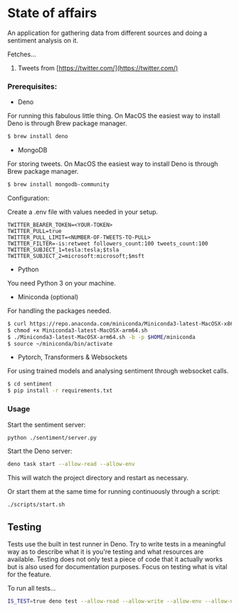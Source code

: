 # State of affairs

An application for gathering data from different sources and doing a sentiment
analysis on it.

Fetches...

1. Tweets from [https://twitter.com/](https://twitter.com/)

### Prerequisites:

- Deno

For running this fabulous little thing. On MacOS the easiest way to install Deno
is through Brew package manager.

```bash
$ brew install deno
```

- MongoDB

For storing tweets. On MacOS the easiest way to install Deno is through Brew
package manager.

```bash
$ brew install mongodb-community
```

Configuration:

Create a .env file with values needed in your setup.

```
TWITTER_BEARER_TOKEN=<YOUR-TOKEN>
TWITTER_PULL=true
TWITTER_PULL_LIMIT=<NUMBER-OF-TWEETS-TO-PULL>
TWITTER_FILTER=-is:retweet followers_count:100 tweets_count:100
TWITTER_SUBJECT_1=tesla:tesla;$tsla
TWITTER_SUBJECT_2=microsoft:microsoft;$msft
```

- Python

You need Python 3 on your machine. 

- Miniconda (optional)

For handling the packages needed.

```bash
$ curl https://repo.anaconda.com/miniconda/Miniconda3-latest-MacOSX-x86_64.sh -o Miniconda3-latest-MacOSX-x86_64.sh
$ chmod +x Miniconda3-latest-MacOSX-arm64.sh
$ ./Miniconda3-latest-MacOSX-arm64.sh -b -p $HOME/miniconda
$ source ~/miniconda/bin/activate
```

- Pytorch, Transformers & Websockets

For using trained models and analysing sentiment through websocket calls.

```bash
$ cd sentiment
$ pip install -r requirements.txt
```

### Usage

Start the sentiment server:

```bash
python ./sentiment/server.py
```

Start the Deno server:

```bash
deno task start --allow-read --allow-env
```

This will watch the project directory and restart as necessary.

Or start them at the same time for running continuously through a script:

```bash
./scripts/start.sh
```

## Testing

Tests use the built in test runner in Deno. Try to write tests in a meaningful
way as to describe what it is you're testing and what resources are available.
Testing does not only test a piece of code that it actually works but is also
used for documentation purposes. Focus on testing what is vital for the feature.

To run all tests...

```bash
IS_TEST=true deno test --allow-read --allow-write --allow-env --allow-net --allow-run
```

